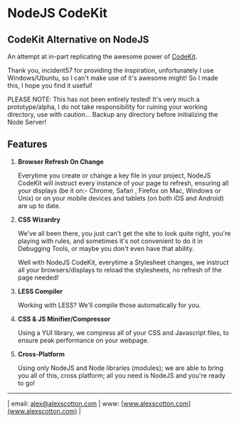 NodeJS CodeKit
==============

## CodeKit Alternative on NodeJS

An attempt at in-part replicating the awesome power of [CodeKit](http://incident57.com/codekit/).

Thank you, incident57 for providing the inspiration, unfortunately I use Windows/Ubuntu, so I
can't make use of it's awesome might! So I made this, I hope you find it useful!

PLEASE NOTE: This has not been entirely tested! It's very much a prototype/alpha, I do not take 
responsibility for ruining your working directory, use with caution... Backup any directory before
initializing the Node Server!

Features
--------

1. **Browser Refresh On Change**

    Everytime you create or change a key file in your project, NodeJS CodeKit 
    will instruct every instance of your page to refresh, ensuring all your
    displays (be it on:- Chrome, Safari , Firefox on Mac, Windows or Unix) or
    on your mobile devices and tablets (on both iOS and Android) are up to date.

2. **CSS Wizardry**

    We've all been there, you just can't get the site to look quite right, you're
    playing with rules, and sometimes it's not convenient to do it in Debugging
    Tools, or maybe you don't even have that ability.

    Well with NodeJS CodeKit, everytime a Stylesheet changes, we instruct all your
    browsers/displays to reload the stylesheets, no refresh of the page needed!

3.  **LESS Compiler**
	
	Working with LESS? We'll compile those automatically for you.

4.	**CSS & JS Minifier/Compressor**
	
	Using a YUI library, we compress all of your CSS and Javascript files, to ensure
	peak performance on your webpage.

5.	**Cross-Platform**
	
	Using only NodeJS and Node libraries (modules); we are able to bring you all of
	this, cross platform; all you need is NodeJS and you're ready to go!

--------
| email: [alex@alexscotton.com](mailto:alex@alexscotton.com) | www: [www.alexscotton.com](www.alexscotton.com) |